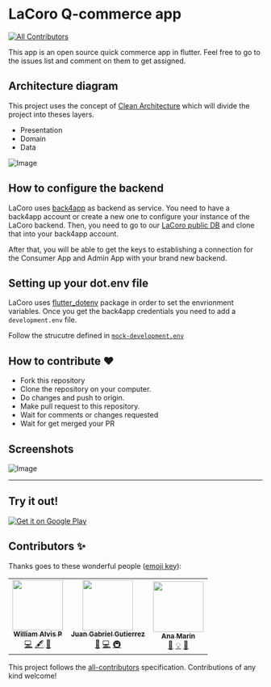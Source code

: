 # LaCoro Q-commerce app
<!-- ALL-CONTRIBUTORS-BADGE:START - Do not remove or modify this section -->
[![All Contributors](https://img.shields.io/badge/all_contributors-3-orange.svg?style=flat-square)](#contributors-)
<!-- ALL-CONTRIBUTORS-BADGE:END -->

This app is an open source quick commerce app in flutter. 
Feel free to go to the issues list and comment on them to get assigned.

## Architecture diagram

This project uses the concept of [Clean Architecture](https://blog.cleancoder.com/uncle-bob/2012/08/13/the-clean-architecture.html) which will divide the project into theses layers.

- Presentation
- Domain
- Data

![Image](https://github.com/LaCoro/ConsumerFlutterApp/blob/master/screens/lacoro_consumer_arch.png?raw=true)

## How to configure the backend

LaCoro uses [back4app](https://www.back4app.com/) as backend as service. You need to have a back4app account or create a new one to configure your instance of the LaCoro backend. Then, you need to go to our [LaCoro public DB](https://www.back4app.com/database/admin7/lacoro) and clone that into your back4app account.

After that, you will be able to get the keys to establishing a connection for the Consumer App and Admin App with your brand new backend.

## Setting up your dot.env file
LaCoro uses [flutter_dotenv](https://pub.dev/packages/flutter_dotenv) package in order to set the envrionment variables.
Once you get the back4app credentials you need to add a `development.env` file.

Follow the strucutre defined in [`mock-development.env`](https://github.com/LaCoro/ConsumerFlutterApp/blob/develop/mock-development.env)

## How to contribute ❤️
* Fork this repository
* Clone the repository on your computer.
* Do changes and push to origin.
* Make pull request to this repository.
* Wait for comments or changes requested
* Wait for get merged your PR
 
## Screenshots 
![Image](https://github.com/LaCoro/ConsumerFlutterApp/blob/master/screens/lacoro_consumer_screenshots.png?raw=true)

---
## Try it out!
<a href='https://play.google.com/store/apps/details?id=co.lacoro.consumer'><img alt='Get it on Google Play' src='https://play.google.com/intl/en_us/badges/static/images/badges/en_badge_web_generic.png'/></a>





## Contributors ✨

Thanks goes to these wonderful people ([emoji key](https://allcontributors.org/docs/en/emoji-key)):

<!-- ALL-CONTRIBUTORS-LIST:START - Do not remove or modify this section -->
<!-- prettier-ignore-start -->
<!-- markdownlint-disable -->
<table>
  <tr>
    <td align="center"><a href="https://github.com/WaAlvis"><img src="https://avatars3.githubusercontent.com/u/41210700?v=4" width="100px;" alt=""/><br /><sub><b>William Alvis P</b></sub></a><br /><a href="https://github.com/LaCoro/ConsumerFlutterApp/commits?author=WaAlvis" title="Code">💻</a> <a href="#content-WaAlvis" title="Content">🖋</a> <a href="https://github.com/LaCoro/ConsumerFlutterApp/issues?q=author%3AWaAlvis" title="Bug reports">🐛</a></td>
    <td align="center"><a href="https://www.linkedin.com/in/llanox"><img src="https://avatars0.githubusercontent.com/u/282575?v=4" width="100px;" alt=""/><br /><sub><b>Juan Gabriel Gutierrez</b></sub></a><br /><a href="#business-llanox" title="Business development">💼</a> <a href="https://github.com/LaCoro/ConsumerFlutterApp/commits?author=llanox" title="Code">💻</a> <a href="#infra-llanox" title="Infrastructure (Hosting, Build-Tools, etc)">🚇</a></td>
    <td align="center"><a href="https://github.com/anamarin09041995"><img src="https://avatars0.githubusercontent.com/u/19240157?v=4" width="100px;" alt=""/><br /><sub><b>Ana Marin</b></sub></a><br /><a href="#design-anamarin09041995" title="Design">🎨</a> <a href="#example-anamarin09041995" title="Examples">💡</a> <a href="#maintenance-anamarin09041995" title="Maintenance">🚧</a></td>
  </tr>
</table>

<!-- markdownlint-enable -->
<!-- prettier-ignore-end -->
<!-- ALL-CONTRIBUTORS-LIST:END -->

This project follows the [all-contributors](https://github.com/all-contributors/all-contributors) specification. Contributions of any kind welcome!